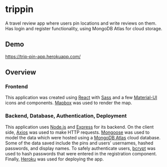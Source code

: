 # trippin

A travel review app where users pin locations and write reviews on them. Has login and register functionality, using MongoDB Atlas for cloud storage.

## Demo
https://trip-pin-app.herokuapp.com/

## Overview

### Frontend
This application was created using [React](https://reactjs.org/) with [Sass](https://sass-lang.com/) and a few [Material-UI](https://material-ui.com/) icons and components. [Mapbox](https://www.mapbox.com/) was used to render the map.

### Backend, Database, Authentication, Deployment
This application uses [Node.js](https://nodejs.org/en/) and [Express](https://expressjs.com/) for its backend. On the client side, [Axios](https://axios-http.com/docs/intro) was used to make HTTP requests.
[Mongoose](https://mongoosejs.com/) was used to model the data which were hosted using a [MongoDB Atlas](https://www.mongodb.com/cloud/atlas) cloud database. Some of the data saved include the pins and users' usernames, hashed passwords, and display names.
To safely authenticate users, [bcrypt](https://www.npmjs.com/package/bcrypt) was used to hash passwords that were entered in the registration component.
Finally, [Heroku](https://www.heroku.com/) was used for deploying the app.
